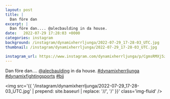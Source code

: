 ```yaml
---
layout: post
title: |
  Dan före dan
excerpt: |
  Dan före dan.... @alecbaulding in da house.   
date:   2022-07-29 17:28:03 +0000
categories: instagram
background: /instagram/dynamixherrljunga/2022-07-29_17-28-03_UTC.jpg
thumbnail: /instagram/dynamixherrljunga/2022-07-29_17-28-03_UTC.jpg

instagram_url: https://www.instagram.com/dynamixherrljunga/p/CgmsRMXj5zr
---
```

Dan före dan.... [@alecbaulding](https://www.instagram.com/alecbaulding/) in da house. [#dynamixherrljunga](https://www.instagram.com/explore/tags/dynamixherrljunga/) [#dynamixfightingsports](https://www.instagram.com/explore/tags/dynamixfightingsports/) [#bjj](https://www.instagram.com/explore/tags/bjj/)



<img src='{{ '/instagram/dynamixherrljunga/2022-07-29_17-28-03_UTC.jpg' | prepend: site.baseurl | replace: '//', '/' }}' class='img-fluid' />
